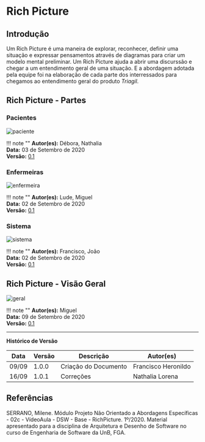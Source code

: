 # Rich Picture

## Introdução

Um Rich Picture é uma maneira de explorar, reconhecer, definir uma situação e expressar pensamentos através de diagramas para criar um modelo mental preliminar. Um Rich Picture ajuda a abrir uma discurssão e chegar a um entendimento geral de uma situação. E a abordagem adotada pela equipe foi na elaboração de cada parte dos interressados para chegamos ao entendimento geral do produto <i>Triagil</i>.

## Rich Picture - Partes

### Pacientes

![paciente](https://imgur.com/MEcGO4G.jpg)

!!! note ""
    **Autor(es):** Débora, Nathalia</br>
    **Data:** 03 de Setembro de 2020 </br>
    **Versão:** [0.1](https://unbbr-my.sharepoint.com/:f:/g/personal/160006210_aluno_unb_br/EvRkLqlY7vpIncI7K2OOeOEB3ED_9mnDH-43Tw_j1TH4vw?e=YWsbNo)

### Enfermeiras

![enfermeira](https://imgur.com/C5RZWe3.jpg)

!!! note ""
    **Autor(es):** Lude, Miguel</br>
    **Data:** 02 de Setembro de 2020 </br>
    **Versão:** [0.1](https://unbbr-my.sharepoint.com/:f:/g/personal/160006210_aluno_unb_br/EvRkLqlY7vpIncI7K2OOeOEB3ED_9mnDH-43Tw_j1TH4vw?e=YWsbNo)

### Sistema

![sistema](https://imgur.com/UwxZD9M.jpg)

!!! note ""
    **Autor(es):** Francisco, João</br>
    **Data:** 02 de Setembro de 2020 </br>
    **Versão:** [0.1](https://unbbr-my.sharepoint.com/:f:/g/personal/160006210_aluno_unb_br/EvRkLqlY7vpIncI7K2OOeOEB3ED_9mnDH-43Tw_j1TH4vw?e=YWsbNo)

## Rich Picture - Visão Geral

![geral](https://imgur.com/dFXsjhO.jpg)

!!! note ""
    **Autor(es):** Miguel</br>
    **Data:** 09 de Setembro de 2020 </br>
    **Versão:** [0.1](https://unbbr-my.sharepoint.com/:f:/g/personal/160006210_aluno_unb_br/EvRkLqlY7vpIncI7K2OOeOEB3ED_9mnDH-43Tw_j1TH4vw?e=YWsbNo)

---

**Histórico de Versão**

| Data | Versão | Descrição | Autor(es) |
| --- | --- | --- | --- |
| 09/09 | 1.0.0 | Criação do Documento | Francisco Heronildo |
| 16/09 | 1.0.1 | Correções | Nathalia Lorena |

## Referências

SERRANO, Milene. Módulo Projeto Não Orientado a Abordagens Específicas - 02c - VídeoAula - DSW - Base - RichPicture. 1º/2020. Material apresentado para a disciplina de Arquitetura e Desenho de Software no curso de Engenharia de Software da UnB, FGA.
